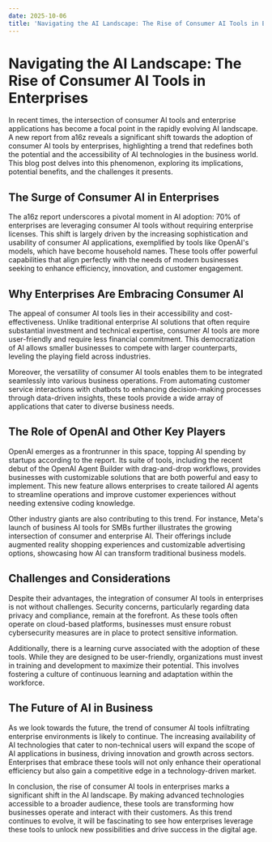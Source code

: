 ```yaml
---
date: 2025-10-06
title: 'Navigating the AI Landscape: The Rise of Consumer AI Tools in Enterprises'
---
```


# Navigating the AI Landscape: The Rise of Consumer AI Tools in Enterprises

In recent times, the intersection of consumer AI tools and enterprise applications has become a focal point in the rapidly evolving AI landscape. A new report from a16z reveals a significant shift towards the adoption of consumer AI tools by enterprises, highlighting a trend that redefines both the potential and the accessibility of AI technologies in the business world. This blog post delves into this phenomenon, exploring its implications, potential benefits, and the challenges it presents.

## The Surge of Consumer AI in Enterprises

<!-- more -->
The a16z report underscores a pivotal moment in AI adoption: 70% of enterprises are leveraging consumer AI tools without requiring enterprise licenses. This shift is largely driven by the increasing sophistication and usability of consumer AI applications, exemplified by tools like OpenAI's models, which have become household names. These tools offer powerful capabilities that align perfectly with the needs of modern businesses seeking to enhance efficiency, innovation, and customer engagement.

## Why Enterprises Are Embracing Consumer AI

The appeal of consumer AI tools lies in their accessibility and cost-effectiveness. Unlike traditional enterprise AI solutions that often require substantial investment and technical expertise, consumer AI tools are more user-friendly and require less financial commitment. This democratization of AI allows smaller businesses to compete with larger counterparts, leveling the playing field across industries.

Moreover, the versatility of consumer AI tools enables them to be integrated seamlessly into various business operations. From automating customer service interactions with chatbots to enhancing decision-making processes through data-driven insights, these tools provide a wide array of applications that cater to diverse business needs.

## The Role of OpenAI and Other Key Players

OpenAI emerges as a frontrunner in this space, topping AI spending by startups according to the report. Its suite of tools, including the recent debut of the OpenAI Agent Builder with drag-and-drop workflows, provides businesses with customizable solutions that are both powerful and easy to implement. This new feature allows enterprises to create tailored AI agents to streamline operations and improve customer experiences without needing extensive coding knowledge.

Other industry giants are also contributing to this trend. For instance, Meta's launch of business AI tools for SMBs further illustrates the growing intersection of consumer and enterprise AI. Their offerings include augmented reality shopping experiences and customizable advertising options, showcasing how AI can transform traditional business models.

## Challenges and Considerations

Despite their advantages, the integration of consumer AI tools in enterprises is not without challenges. Security concerns, particularly regarding data privacy and compliance, remain at the forefront. As these tools often operate on cloud-based platforms, businesses must ensure robust cybersecurity measures are in place to protect sensitive information.

Additionally, there is a learning curve associated with the adoption of these tools. While they are designed to be user-friendly, organizations must invest in training and development to maximize their potential. This involves fostering a culture of continuous learning and adaptation within the workforce.

## The Future of AI in Business

As we look towards the future, the trend of consumer AI tools infiltrating enterprise environments is likely to continue. The increasing availability of AI technologies that cater to non-technical users will expand the scope of AI applications in business, driving innovation and growth across sectors. Enterprises that embrace these tools will not only enhance their operational efficiency but also gain a competitive edge in a technology-driven market.

In conclusion, the rise of consumer AI tools in enterprises marks a significant shift in the AI landscape. By making advanced technologies accessible to a broader audience, these tools are transforming how businesses operate and interact with their customers. As this trend continues to evolve, it will be fascinating to see how enterprises leverage these tools to unlock new possibilities and drive success in the digital age.